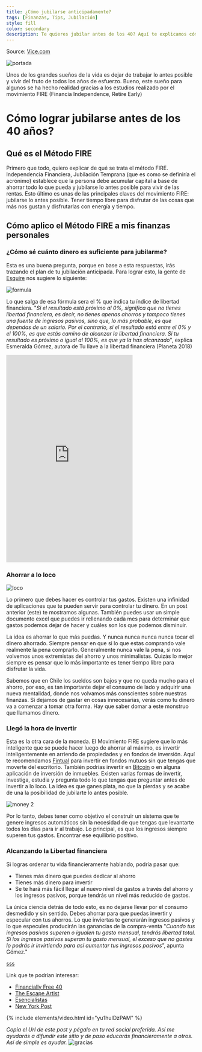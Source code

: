 ```yaml
---
title: ¿Cómo jubilarse anticipadamente?
tags: [Finanzas, Tips, Jubilación]
style: fill
color: secondary
description: Te quieres jubilar antes de los 40? Aquí te explicamos cómo hacerlo.
---
```


Source: [Vice.com](https://www.vice.com/es/article/gya8bx/fire-tecnica-ahorro-jubilarse-a-los-40)

![portada](https://imgur.com/OTUe7hO.png)

Unos de los grandes sueños de la vida es dejar de trabajar lo antes posible y vivir del fruto de todos los años de esfuerzo. Bueno, este sueño para algunos se ha hecho realidad gracias a los estudios realizado por el movimiento FIRE (Financia Independence, Retire Early)

# Cómo lograr jubilarse antes de los 40 años?

## Qué es el Método FIRE

Primero que todo, quiero explicar de qué se trata el método FIRE. Independencia Financiera, Jubilación Temprana (que es como se definiría el acrónimo) establece que la persona debe acumular capital a base de ahorrar todo lo que pueda y jubilarse lo antes posible para vivir de las rentas. Esto último es unas de las principales claves del movimiento FIRE: jubilarse lo antes posible. Tener tiempo libre para disfrutar de las cosas que más nos gustan y disfrutarlas con energía y tiempo.

## Cómo aplico el Método FIRE a mis finanzas personales

### ¿Cómo sé cuánto dinero es suficiente para jubilarme?

Esta es una buena pregunta, porque en base a esta respuestas, irás trazando el plan de tu jubilación anticipada. Para lograr esto, la gente de [Esquire](https://www.esquire.com/es/trabajo/a19838446/jubilacion-anticipada-movimiento-fire/) nos sugiere lo siguiente:

![formula](https://hips.hearstapps.com/hmg-prod.s3.amazonaws.com/images/fo-rmula-jubilacio-n-anticipada-1524051053.jpg?crop=1xw:1xh;center,top&resize=768:*)

Lo que salga de esa fórmula sera el % que indica tu índice de libertad financiera. "*Si el resultado está próximo al 0%, significa que no tienes libertad financiera, es decir, no tienes apenas ahorros y tampoco tienes una fuente de ingresos pasivos, sino que, lo más probable, es que dependas de un salario. Por el contrario, si el resultado está entre el 0% y el 100%, es que estás camino de alcanzar la libertad financiera. Si tu resultado es próximo o igual al 100%, es que ya la has alcanzado*", explica Esmeralda Gómez, autora de Tu llave a la libertad financiera (Planeta 2018)

<iframe type="text/html" width="336" height="550" frameborder="0" allowfullscreen style="max-width:100%" src="https://read.amazon.com/kp/card?asin=B0789TZWMY&preview=inline&linkCode=kpe&ref_=cm_sw_r_kb_dp_WM6SFb6XJX9WP" ></iframe>

### Ahorrar a lo loco

![loco](https://media1.giphy.com/media/y7Y3KGJ7l8KbK/200.gif)

Lo primero que debes hacer es controlar tus gastos. Existen una infinidad de aplicaciones que te pueden servir para controlar tu dinero. En un post anterior (este) te mostramos algunas. También puedes usar un simple documento excel que puedes ir rellenando cada mes para determinar que gastos podemos dejar de hacer y cuáles son los que podemos disminuir.

La idea es ahorrar lo que más puedas. Y nunca nunca nunca nunca tocar el dinero ahorrado. Siempre pensar en que si lo que estas comprando vale realmente la pena comprarlo. Generalmente nunca vale la pena, si nos volvemos unos extremistas del ahorro y unos minimalistas. Quizás lo mejor siempre es pensar que lo más importante es tener tiempo libre para disfrutar la vida.

Sabemos que en Chile los sueldos son bajos y que no queda mucho para el ahorro, por eso, es tan importante dejar el consumo de lado y adquirir una nueva mentalidad, donde nos volvamos más conscientes sobre nuestras finanzas. Si dejamos de gastar en cosas innecesarias, verás como tu dinero va a comenzar a tomar otra forma. Hay que saber domar a este monstruo que llamamos dinero.

### Llegó la hora de invertir

Esta es la otra cara de la moneda. El Movimiento FIRE sugiere que lo más inteligente que se puede hacer luego de ahorrar al máximo, es invertir inteligentemente en arriendo de propiedades y en fondos de inversión. Aquí te recomendamos [Fintual](https://fintual.cl/r/pedrot18) para invertir en fondos mutuos sin que tengas que moverte del escritorio. También podrías invertir en [Bitcoin](https://buda.com/registro?rf=4FZE2XUQD) o en alguna aplicación de inversión de inmuebles. Existen varias formas de invertir, investiga, estudia y pregunta todo lo que tengas que preguntar antes de invertir a lo loco. La idea es que ganes plata, no que la pierdas y se acabe de una la posibilidad de jubilarte lo antes posible.

![money 2](https://media2.giphy.com/media/67ThRZlYBvibtdF9JH/giphy.gif)

Por lo tanto, debes tener como objetivo el construir un sistema que te genere ingresos automáticos sin la necesidad de que tengas que levantarte todos los días para ir al trabajo. Lo principal, es que los ingresos siempre superen tus gastos. Encontrar ese equilibrio positivo.

### Alcanzando la Libertad financiera

Si logras ordenar tu vida financieramente hablando, podría pasar que:

- Tienes más dinero que puedes dedicar al ahorro
- Tienes más dinero para invertir
- Se te hará más fácil llegar al nuevo nivel de gastos a través del ahorro y los ingresos pasivos, porque tendrás un nivel más reducido de gastos.

La única ciencia detrás de todo esto, es no dejarse llevar por el consumo desmedido y sin sentido. Debes ahorrar para que puedas invertir y especular con tus ahorros. Lo que inviertas te generarán ingresos pasivos y lo que especules producirán las ganancias de la compra-venta "*Cuando tus ingresos pasivos superen o igualen tu gasto mensual, tendrás libertad total. Si los ingresos pasivos superan tu gasto mensual, el exceso que no gastes lo podrás ir invirtiendo para así aumentar tus ingresos pasivos*”, apunta Gómez."

[sss](https://giffiles.alphacoders.com/145/145941.gif)

Link que te podrían interesar:

- [Financially Free 40](https://financiallyfreeby40.com)
- [The Escape Artist](https://theescapeartist.me/)
- [Esencialistas](https://www.esencialistas.com/)
- [New York Post](https://nypost.com/2019/02/09/how-i-retired-at-38-and-you-can-too/)

{% include elements/video.html id="yu1huIDzPAM" %}

*Copia el Url de este post y pégalo en tu red social preferida. Así me ayudarás a difundir este sitio y de paso educarás financieramente a otros. Así de simple es ayudar.*
![gracias](https://media2.giphy.com/media/fxI1G5PNC5esyNlIUs/giphy.gif)
